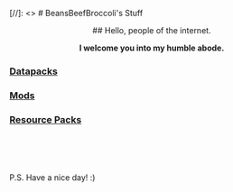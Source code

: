 [//]: <> # BeansBeefBroccoli's Stuff

<div align="center">## Hello, people of the internet.

__I welcome you into my humble abode.__</div>

### [Datapacks](datapacks)

### [Mods](mods)

### [Resource Packs](resource-packs)
\
\
\
\
P.S.
Have a nice day! :)
